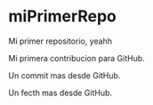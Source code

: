# miPrimerRepo
Mi primer repositorio, yeahh

Mi primera contribucion para GitHub.

Un commit mas desde GitHub.

Un fecth mas desde GitHub.
